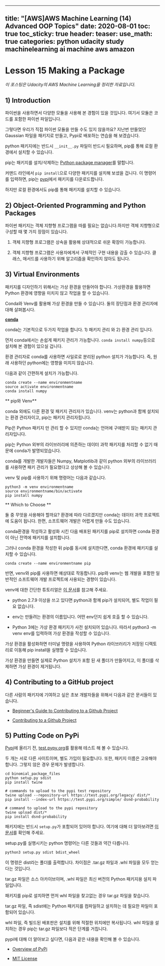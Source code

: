  ---
title: "[AWS]AWS Machine Learning (14) Advanced OOP Topics"
date: 2020-08-01
toc: true
toc_sticky: true
header:
  teaser: 
use_math: true
categories: python udacity study machinelearning ai machine aws amazon
---

#  Lesson 15 Making a Package

*이 포스팅은 Udacity의 AWS Machine Learning을 정리한 자료입니다.*  

## 1) Introduction

 파이썬을 사용하면서 다양한 모듈을 사용해 본 경험이 있을 것입니다. 여기서 모듈은 코드를 포함한 파이썬 파일입니다.

그렇다면 우리가 직접 파이썬 모듈을 만들 수도 있지 않을까요? 지난번 만들었던 Gaussian 파일을 패키지로 만들고, Pypi로 배포하는 연습을 해 보겠습니다.

python 패키지에는 반드시 `__init__.py` 파일이 반드시 필요하며, pip를 통해 로컬 환경에서 설치할 수 있습니다.

pip는 패키지를 설치/삭제하는 [Python package manager](https://pip.pypa.io/en/stable/)를 말합니다.

커맨드 라인에서 `pip install`으로 다양한 패키지를 설치해 보셨을 겁니다. 이 명령어를 입력하면, pip는 [pypi](https://pypi.org/)에서 패키지를 다운로드합니다.

하지만 로컬 환경에서도 pip를 통해 패키지를 설치할 수 있습니다.


## 2) Object-Oriented Programming and Python Packages

파이썬 패키지는 객체 지향형 프로그램을 따를 필요는 없습니다.하지만 객체 지향형으로 구성할 때 몇 가지 장점이 있습니다.

1. 객체 지향형 프로그램은 상속을 활용해 상대적으로 쉬운 확장이 가능합니다.

2. 객체 지향형 프로그램은 사용자에게서 구체적인 구현 내용을 감출 수 있습니다. 클래스, 매서드를 사용하기 위해 알고리즘을 확인하지 않아도 됩니다.


## 3) Virtual Environments

패키지를 디자인하기 위해서는 가상 환경을 만들어야 합니다. 가상환경을 활용하면 Python 환경에 영향을 미치지 않고 작업을 할 수 있습니다.

Conda와 Venv를 활용해 가상 환경을 만들 수 있습니다. 둘의 장단점과 환경 관리자에 대해 살펴봅시다.

**[conda](https://conda.io/docs/)** 

conda는 기본적으로 두가지 작업을 합니다. 1) 패키지 관리 와 2) 환경 관리 입니다.

먼저 conda에서는 손쉽게 패키지 관리가 가능합니다. `conda install numpy`등으로 설치해 본 경험이 있으실 겁니다.

환경 관리자로 conda를 사용하면 사일로로 분리된 python 설치가 가능합니다. 즉, 원래 사용하던 python에는 영향을 미치지 않습니다.

다음과 같이 간편하게 설치가 가능합니다.

```
conda create --name environmentname
source activate environmentname
conda install numpy
```

** pip와 Venv** 

conda 외에도 다른 환경 및 패키지 관리자가 있습니다. venv는 python과 함께 설치되는 환경 관리자이고, pip는 패키지 관리자힙니다.

Pip은 Python 패키지 만 관리 할 수 ​​있지만 conda는 언어에 구애받지 않는 패키지 관리자입니다. 

pip는 Python 외부의 라이브러리에 의존하는 데이터 과학 패키지를 처리 ​​할 수 ​​없기 때문에 conda가 발명되었습니다. 

conda를 개발한 개발자들은 Numpy, Matplotlib과 같이 python 외부의 라이브러리를 사용하면 패키 관리가 필요했다고 상상해 볼 수 있습니다.

venv 및 pip를 사용하기 위해 명령어는 다음과 같습니다.

```
python3 -m venv environmentname
source environmentname/bin/activate
pip install numpy
```

** Which to Choose **

둘 중 무엇을 사용해야 할까요? 환경에 따라 다르겠지만 conda는 데이터 과학 프로젝트에 도움이 됩니다. 한편, 소프트웨어 개발은 어렵게 만들 수도 있습니다.

conda환경을 작성하고 활성화 시킨 다음 배포된 패키지를 pip로 설치하면 conda 환경이 아닌 전역에 패키지를 설치합니다.

그러나 conda 환경을 작성한 뒤 pip를 동시에 설치한다면, conda 환경에 패키지를 설치할 수 있습니다.

```
conda create --name environmentname pip
```

반면, venv와 pip를 사용하면 예상대로 작동합니다. pip와 venv는 웹 개발을 포함한 일반적인 소프트웨어 개발 프로젝트에 사용되는 경향이 있습니다.

venv에 대한 간단한 튜토리얼은 [이 문서](https://packaging.python.org/guides/installing-using-pip-and-virtualenv/)를 참고해 주세요. 

* python 2.7.9 이상을 쓰고 있다면 python과 함께 pip가 설치되어, 별도 작업이 필요 없습니다.

* env는 만들려는 환경의 이름입니다. 어떤 env던지 쉽게 호출 할 수 있습니다.

* Python 3에는 가상 환경 패키지가 사전 설치되어 있습니다. 따라서 python3 -m venv env를 입력하여 가상 환경을 작성할 수 있습니다.


가상 환경을 활성화하면 터미널 명령을 사용하여 Python 라이브러리가 저장된 디렉토리로 이동해 pip install을 실행할 수 있습니다.

가상 환경을 만들면 실제로 Python 설치가 포함 된 새 폴더가 만들어지고, 이 폴더를 삭제하면 가상 환경이 제거됩니다.


## 4) Contributing to a GitHub project

다른 사람의 패키지에 기여하고 싶은 초보 개발자들을 위해서 다음과 같은 문서들이 있습니다.

* [Beginner's Guide to Contributing to a Github Project](https://akrabat.com/the-beginners-guide-to-contributing-to-a-github-project/)

* [Contributing to a Github Project](https://github.com/MarcDiethelm/contributing/blob/master/README.md)


## 5) Putting Code on PyPi

[Pypi](https://pypi.org/)에 올리기 전, [test.pypy.org](https://test.pypi.org/)를 활용해 테스트 해 볼 수 있습니다.

두 개는 서로 다른 사이트이며, 별도 가입이 필요합니다. 또한, 패키지 이름은 고유해야 합니다. 그렇지 않은 경우 문제가 발생합니다.

```
cd binomial_package_files
python setup.py sdist
pip install twine

# commands to upload to the pypi test repository
twine upload --repository-url https://test.pypi.org/legacy/ dist/*
pip install --index-url https://test.pypi.org/simple/ dsnd-probability

# command to upload to the pypi repository
twine upload dist/*
pip install dsnd-probability
```
패키지에는 반드시 `setup.py`가 포함되어 있어야 합니다. 여기에 대해 더 알아보려면 [이 문서](https://packaging.python.org/tutorials/distributing-packages/)를 확인해 주세요.

setup.py를 실행시키는 python 명령어는 다른 것들과 약간 다릅니다.

```python
python3 setup.py sdist bdist_wheel
```

이 명령은 dist라는 폴더를 출력합니다. 차이점은 .tar.gz 파일과 .whl 파일을 모두 얻는다는 것입니다.

tar.gz 파일은 소스 아카이브이며, .whl 파일은 최신 버전의 Python 패키지용 설치 파일입니다.

패키지를 pip로 설치하면 먼저 whl 파일을 찾고없는 경우 tar.gz 파일을 찾습니다.

tar.gz 파일, 즉 sdist에는 Python 패키지를 컴파일하고 설치하는 데 필요한 파일이 포함되어 있습니다.

whl 파일, 즉 빌드된 배포판은 설치를 위해 적절한 위치에만 복사됩니다. whl 파일을 설치하는 경우 pip는 tar.gz 파일보다 적은 단계를 거칩니다.

pypi에 대해 더 알아보고 싶다면, 다음과 같은 내용을 확인해 볼 수 있습니다.

* [Overview of PyPi](https://docs.python.org/3/distutils/packageindex.html)

* [MIT License](https://opensource.org/licenses/MIT)